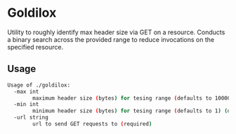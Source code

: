 # Goldilox

Utility to roughly identify max header size via GET on a resource.  Conducts a 
binary search across the provided range to reduce invocations on the specified 
resource.

## Usage

```bash
Usage of ./goldilox:
  -max int
        maximum header size (bytes) for tesing range (defaults to 10000) (default 10000)
  -min int
        minimum header size (bytes) for tesing range (defaults to 1) (default 1)
  -url string
        url to send GET requests to (required)
```
